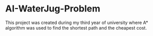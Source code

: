 # AI-WaterJug-Problem
This project was created during my third year of university where A* algorithm was used to find the shortest path and the cheapest cost.

